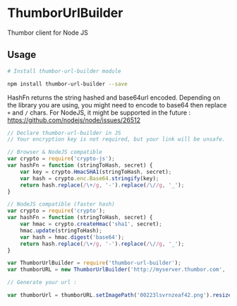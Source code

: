 # ThumborUrlBuilder

Thumbor client for Node JS

## Usage

```sh
# Install thumbor-url-builder module

npm install thumbor-url-builder --save
```

HashFn returns the string hashed and base64url encoded. Depending on the library you are using, you might need to encode to base64 then replace `+` and `/` chars. For NodeJS, it might be supported in the future : https://github.com/nodejs/node/issues/26512

```javascript
// Declare thumbor-url-builder in JS
// Your encryption key is not required, but your link will be unsafe.

// Browser & NodeJS compatible
var crypto = require('crypto-js');
var hashFn = function (stringToHash, secret) {
    var key = crypto.HmacSHA1(stringToHash, secret);
    var hash = crypto.enc.Base64.stringify(key);
    return hash.replace(/\+/g, '-').replace(/\//g, '_');
}

// NodeJS compatible (faster hash)
var crypto = require('crypto');
var hashFn = function (stringToHash, secret) {
    var hmac = crypto.createHmac('sha1', secret);
    hmac.update(stringToHash);
    var hash = hmac.digest('base64');
    return hash.replace(/\+/g, '-').replace(/\//g, '_');
}

var ThumborUrlBuilder = require('thumbor-url-builder');
var thumborURL = new ThumborUrlBuilder('http://myserver.thumbor.com', 'MY_KEY', hashFn);

// Generate your url :

var thumborUrl = thumborURL.setImagePath('00223lsvrnzeaf42.png').resize(50, 50).smartCrop(true).buildUrl();
```
